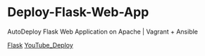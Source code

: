 # Deploy-Flask-Web-App
AutoDeploy Flask Web Application on Apache | Vagrant + Ansible

[Flask](https://github.com/pallets/flask)
[YouTube_Deploy](https://www.youtube.com/watch?v=2Pcy44-wtio)


